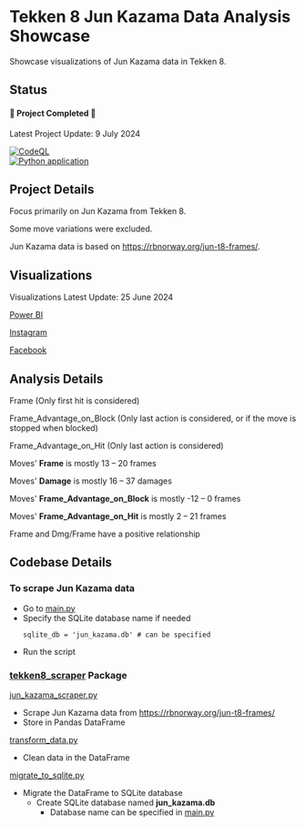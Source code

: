 # Tekken 8 Jun Kazama Data Analysis Showcase
Showcase visualizations of Jun Kazama data in Tekken 8.

## Status
#### 🎉 **Project Completed** 🎉

Latest Project Update: 9 July 2024

[![CodeQL](https://github.com/sakan811/Tekken-8-Jun-Kazama-Data-Analysis-Showcase/actions/workflows/codeql.yml/badge.svg?branch=main)](https://github.com/sakan811/Tekken-8-Jun-Kazama-Data-Analysis-Showcase/actions/workflows/codeql.yml)  
[![Python application](https://github.com/sakan811/Tekken-8-Jun-Kazama-Data-Analysis-Showcase/actions/workflows/python-app.yml/badge.svg?branch=main)](https://github.com/sakan811/Tekken-8-Jun-Kazama-Data-Analysis-Showcase/actions/workflows/python-app.yml)

## Project Details
Focus primarily on Jun Kazama from Tekken 8.   

Some move variations were excluded.

Jun Kazama data is based on https://rbnorway.org/jun-t8-frames/.

## Visualizations
Visualizations Latest Update: 25 June 2024

[Power BI](https://app.powerbi.com/view?r=eyJrIjoiMjA3OTE4NTctM2UxNC00MjE3LWI4Y2MtYTk0OWMzZDE1NDFiIiwidCI6ImZlMzViMTA3LTdjMmYtNGNjMy1hZDYzLTA2NTY0MzcyMDg3OCIsImMiOjEwfQ%3D%3D)

[Instagram](https://www.instagram.com/p/C8o3dsavTch/?utm_source=ig_web_copy_link&igsh=MzRlODBiNWFlZA==)  

[Facebook](https://www.facebook.com/permalink.php?story_fbid=pfbid09d1uhSATHBRvcrHqjkNxk6YxGHkeo8NgQEeMhig9KQLsgnF2Ph1bwMRG3PmgfzmPl&id=61553626169836)

## Analysis Details
Frame (Only first hit is considered)

Frame_Advantage_on_Block (Only last action is considered, or if the move is stopped when blocked)

Frame_Advantage_on_Hit (Only last action is considered)

Moves' **Frame** is mostly 13 – 20 frames

Moves' **Damage** is mostly 16 – 37 damages

Moves' **Frame_Advantage_on_Block** is mostly -12 – 0 frames

Moves' **Frame_Advantage_on_Hit** is mostly 2 – 21 frames

Frame and Dmg/Frame have a positive relationship

## Codebase Details

### To scrape Jun Kazama data
- Go to [main.py](main.py)
- Specify the SQLite database name if needed
    ```
    sqlite_db = 'jun_kazama.db' # can be specified  
  ```
- Run the script

### [tekken8_scraper](tekken8_scraper) Package
[jun_kazama_scraper.py](tekken8_scraper%2Fjun_kazama_scraper.py)
- Scrape Jun Kazama data from https://rbnorway.org/jun-t8-frames/
- Store in Pandas DataFrame

[transform_data.py](tekken8_scraper%2Ftransform_data.py)
- Clean data in the DataFrame

[migrate_to_sqlite.py](tekken8_scraper%2Fmigrate_to_sqlite.py)
- Migrate the DataFrame to SQLite database
  - Create SQLite database named **jun_kazama.db** 
    - Database name can be specified in [main.py](main.py)

